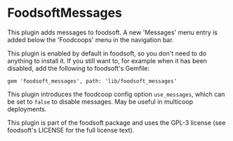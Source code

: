 FoodsoftMessages
================

This plugin adds messages to foodsoft. A new 'Messages' menu entry is added below the 'Foodcoops' menu in the navigation bar.

This plugin is enabled by default in foodsoft, so you don't need to do anything
to install it. If you still want to, for example when it has been disabled,
add the following to foodsoft's Gemfile:

```Gemfile
gem 'foodsoft_messages', path: 'lib/foodsoft_messages'
```

This plugin introduces the foodcoop config option `use_messages`, which can be
set to `false` to disable messages. May be useful in multicoop deployments.

This plugin is part of the foodsoft package and uses the GPL-3 license (see
foodsoft's LICENSE for the full license text).
